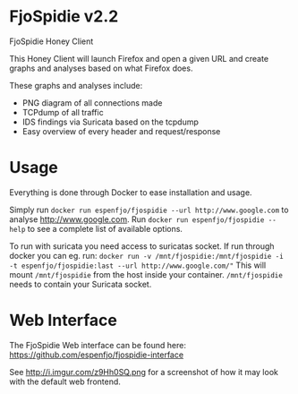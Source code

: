 FjoSpidie v2.2
=========

FjoSpidie Honey Client

This Honey Client will launch Firefox and open a given URL and create graphs and analyses based on what Firefox does.

These graphs and analyses include:
* PNG diagram of all connections made
* TCPdump of all traffic
* IDS findings via Suricata based on the tcpdump
* Easy overview of every header and request/response

Usage
=====
Everything is done through Docker to ease installation and usage.

Simply run `docker run espenfjo/fjospidie --url http://www.google.com` to analyse http://www.google.com.
Run `docker run espenfjo/fjospidie --help` to see a complete list of available options.

To run with suricata you need access to suricatas socket.
If run through docker you can eg. run:
`docker run -v /mnt/fjospidie:/mnt/fjospidie -i -t espenfjo/fjospidie:last --url http://www.google.com/"`
This will mount `/mnt/fjospidie` from the host inside your container. `/mnt/fjospidie` needs to contain your Suricata socket.

Web Interface
=============
The FjoSpidie Web interface can be found here:
https://github.com/espenfjo/fjospidie-interface

See http://i.imgur.com/z9Hh0SQ.png for a screenshot of how it may look with the default web frontend.
